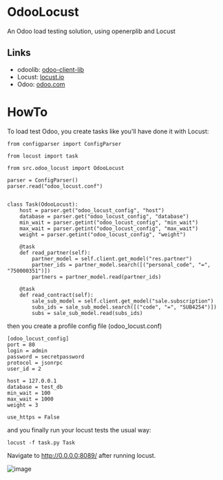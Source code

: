 # OdooLocust

An Odoo load testing solution, using openerplib and Locust

## Links

* odoolib: <a href="https://github.com/odoo/odoo-client-lib">odoo-client-lib</a>
* Locust: <a href="http://locust.io">locust.io</a>
* Odoo: <a href="https://odoo.com">odoo.com</a>

# HowTo

To load test Odoo, you create tasks like you'll have done it with Locust:

```
from configparser import ConfigParser

from locust import task

from src.odoo_locust import OdooLocust

parser = ConfigParser()
parser.read("odoo_locust.conf")


class Task(OdooLocust):
    host = parser.get("odoo_locust_config", "host")
    database = parser.get("odoo_locust_config", "database")
    min_wait = parser.getint("odoo_locust_config", "min_wait")
    max_wait = parser.getint("odoo_locust_config", "max_wait")
    weight = parser.getint("odoo_locust_config", "weight")

    @task
    def read_partner(self):
        partner_model = self.client.get_model("res.partner")
        partner_ids = partner_model.search([("personal_code", "=", "750000351")])
        partners = partner_model.read(partner_ids)

    @task
    def read_contract(self):
        sale_sub_model = self.client.get_model("sale.subscription")
        subs_ids = sale_sub_model.search([("code", "=", "SUB4254")])
        subs = sale_sub_model.read(subs_ids)
```

then you create a profile config file (odoo_locust.conf)
```
[odoo_locust_config]
port = 80
login = admin
password = secretpassword
protocol = jsonrpc
user_id = 2

host = 127.0.0.1
database = test_db
min_wait = 100
max_wait = 1000
weight = 3

use_https = False

```

and you finally run your locust tests the usual way:

```
locust -f task.py Task
```

Navigate to http://0.0.0.0:8089/ after running locust.

![image](https://user-images.githubusercontent.com/69576212/179865181-50f18335-2e51-4dd5-9b22-c468bc76e4e3.png)
